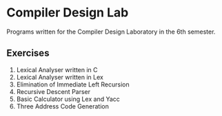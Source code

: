 # Compiler Design Lab
Programs written for the Compiler Design Laboratory in the 6th semester. <br>
## Exercises
1. Lexical Analyser written in C <br>
2. Lexical Analyser written in Lex <br>
3. Elimination of Immediate Left Recursion <br>
4. Recursive Descent Parser <br>
5. Basic Calculator using Lex and Yacc <br>
6. Three Address Code Generation <br>

